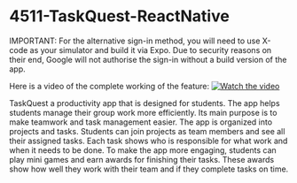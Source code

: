 # 4511-TaskQuest-ReactNative
IMPORTANT:
For the alternative sign-in method, you will need to use X-code as your simulator and build it via Expo. Due to security reasons on their end, Google will not authorise the sign-in without a build version of the app.

Here is a video of the complete working of the feature: [![Watch the video](https://img.youtube.com/vi/<[VIDEO_ID](https://youtu.be/5nWRMAjTR7Y)>/0.jpg)](https://www.youtube.com/watch?v=<[VIDEO_ID](https://youtu.be/5nWRMAjTR7Y)>)


TaskQuest a productivity app that is designed for students. The app helps students manage their group work more efficiently. Its main purpose is to make teamwork and task management easier.
The app is organized into projects and tasks. Students can join projects as team members and see all their assigned tasks. Each task shows who is responsible for what work and when it needs to be done.
To make the app more engaging, students can play mini games and earn awards for finishing their tasks. These awards show how well they work with their team and if they complete tasks on time.
